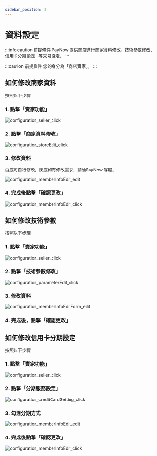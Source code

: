 ```yaml
---
sidebar_position: 2
---
```


# 資料設定

:::info caution 前提條件
PayNow 提供商店進行商家資料修改、技術參數修改、信用卡分期設定...等交易設定。
:::

:::caution 前提條件
您的身分為「商店賣家」。
:::

## 如何修改商家資料

按照以下步驟
### 1. 點擊「賣家功能」

![configuration_seller_click](./images/configuration/configuration_seller_click.png)

### 2. 點擊「商家資料修改」

![configuration_storeEdit_click](./images/configuration/configuration_storeEdit_click.png)

### 3. 修改資料
白底可自行修改，灰底如有修改需求，請洽PayNow 客服。

![configuration_memberInfoEdit_edit](./images/configuration/configuration_memberInfoEdit_edit.png)

### 4. 完成後點擊「確認更改」

![configuration_memberInfoEdit_click](./images/configuration/configuration_memberInfoEdit_click.png)

## 如何修改技術參數

按照以下步驟
### 1. 點擊「賣家功能」

![configuration_seller_click](./images/configuration/configuration_seller_click.png)

### 2. 點擊「技術參數修改」

![configuration_parameterEdit_click](./images/configuration/configuration_parameterEdit_click.png)

### 3. 修改資料

![configuration_memberInfoEditForm_edit](./images/configuration/configuration_memberInfoEditForm_edit.png)

### 4. 完成後，點擊「確認更改」

## 如何修改信用卡分期設定

按照以下步驟
### 1. 點擊「賣家功能」

![configuration_seller_click](./images/configuration/configuration_seller_click.png)

### 2. 點擊「分期服務設定」

![configuration_creditCardSetting_click](./images/configuration/configuration_creditCardSetting_click.png)

### 3. 勾選分期方式

![configuration_memberInfoEdit_edit](./images/configuration/configuration_memberInfoEdit_edit.png)

### 4. 完成後點擊「確認更改」

![configuration_memberInfoEdit_click](./images/configuration/configuration_memberInfoEdit_click.png)